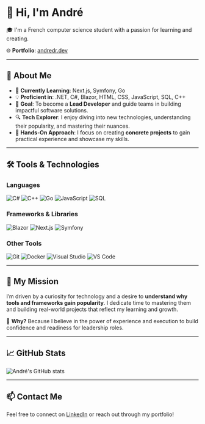 # 👋 Hi, I'm André  

🎓 I'm a French computer science student with a passion for learning and creating.  

🌐 **Portfolio**: [andredr.dev](https://andredr.dev)  

---

## 🚀 About Me  
- 🌱 **Currently Learning**: Next.js, Symfony, Go  
- 💡 **Proficient in**: .NET, C#, Blazor, HTML, CSS, JavaScript, SQL, C++  
- 🎯 **Goal**: To become a **Lead Developer** and guide teams in building impactful software solutions.  
- 🔍 **Tech Explorer**: I enjoy diving into new technologies, understanding their popularity, and mastering their nuances.  
- 🔨 **Hands-On Approach**: I focus on creating **concrete projects** to gain practical experience and showcase my skills.  

---

## 🛠️ Tools & Technologies  

### **Languages**  
![C#](https://img.shields.io/badge/-C%23-239120?logo=c-sharp&logoColor=white&style=flat-square) ![C++](https://img.shields.io/badge/-C++-00599C?logo=cplusplus&logoColor=white&style=flat-square) ![Go](https://img.shields.io/badge/-Go-00ADD8?logo=go&logoColor=white&style=flat-square) ![JavaScript](https://img.shields.io/badge/-JavaScript-F7DF1E?logo=javascript&logoColor=black&style=flat-square) ![SQL](https://img.shields.io/badge/-SQL-4479A1?logo=postgresql&logoColor=white&style=flat-square)  

### **Frameworks & Libraries**  
![Blazor](https://img.shields.io/badge/-Blazor-512BD4?logo=blazor&logoColor=white&style=flat-square) ![Next.js](https://img.shields.io/badge/-Next.js-000000?logo=nextdotjs&logoColor=white&style=flat-square) ![Symfony](https://img.shields.io/badge/-Symfony-000000?logo=symfony&logoColor=white&style=flat-square)  

### **Other Tools**  
![Git](https://img.shields.io/badge/-Git-F05032?logo=git&logoColor=white&style=flat-square) ![Docker](https://img.shields.io/badge/-Docker-2496ED?logo=docker&logoColor=white&style=flat-square) ![Visual Studio](https://img.shields.io/badge/-Visual%20Studio-5C2D91?logo=visual-studio&logoColor=white&style=flat-square) ![VS Code](https://img.shields.io/badge/-VS%20Code-007ACC?logo=visual-studio-code&logoColor=white&style=flat-square)  

---

## 🎯 My Mission  
I’m driven by a curiosity for technology and a desire to **understand why tools and frameworks gain popularity**. I dedicate time to mastering them and building real-world projects that reflect my learning and growth.  

🌟 **Why?** Because I believe in the power of experience and execution to build confidence and readiness for leadership roles.  

---

## 📈 GitHub Stats  
![André's GitHub stats](https://github-readme-stats.vercel.app/api?username=ADG08&show_icons=true&theme=radical)  

---

## 📫 Contact Me  
Feel free to connect on [LinkedIn](https://www.linkedin.com/in//andre-domingues-ramos) or reach out through my portfolio!  
